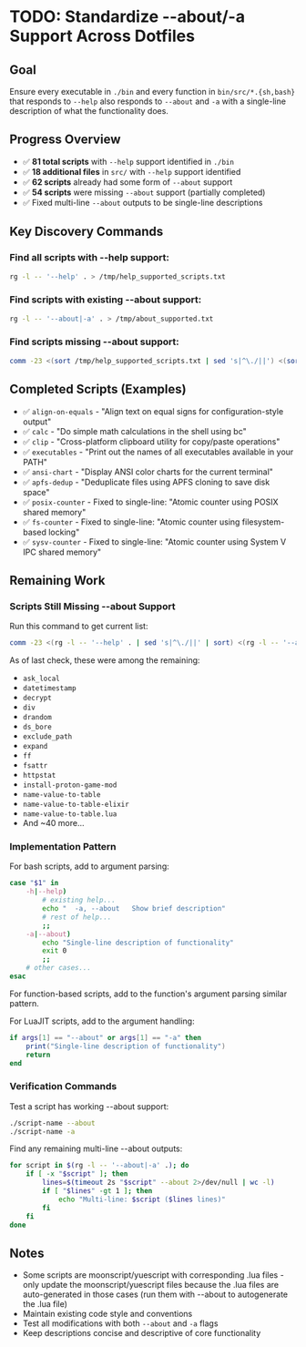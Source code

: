 # TODO: Standardize --about/-a Support Across Dotfiles

## Goal
Ensure every executable in `./bin` and every function in `bin/src/*.{sh,bash}` that responds to `--help` also responds to `--about` and `-a` with a single-line description of what the functionality does.

## Progress Overview
- ✅ **81 total scripts** with `--help` support identified in `./bin` 
- ✅ **18 additional files** in `src/` with `--help` support identified
- ✅ **62 scripts** already had some form of `--about` support
- ✅ **54 scripts** were missing `--about` support (partially completed)
- ✅ Fixed multi-line `--about` outputs to be single-line descriptions

## Key Discovery Commands

### Find all scripts with --help support:
```bash
rg -l -- '--help' . > /tmp/help_supported_scripts.txt
```

### Find scripts with existing --about support:
```bash
rg -l -- '--about|-a' . > /tmp/about_supported.txt
```

### Find scripts missing --about support:
```bash
comm -23 <(sort /tmp/help_supported_scripts.txt | sed 's|^\./||') <(sort /tmp/about_supported.txt | sed 's|^\./||') > /tmp/missing_about.txt
```

## Completed Scripts (Examples)
- ✅ `align-on-equals` - "Align text on equal signs for configuration-style output"
- ✅ `calc` - "Do simple math calculations in the shell using bc"
- ✅ `clip` - "Cross-platform clipboard utility for copy/paste operations"
- ✅ `executables` - "Print out the names of all executables available in your PATH"
- ✅ `ansi-chart` - "Display ANSI color charts for the current terminal"
- ✅ `apfs-dedup` - "Deduplicate files using APFS cloning to save disk space"
- ✅ `posix-counter` - Fixed to single-line: "Atomic counter using POSIX shared memory"
- ✅ `fs-counter` - Fixed to single-line: "Atomic counter using filesystem-based locking"
- ✅ `sysv-counter` - Fixed to single-line: "Atomic counter using System V IPC shared memory"

## Remaining Work

### Scripts Still Missing --about Support
Run this command to get current list:
```bash
comm -23 <(rg -l -- '--help' . | sed 's|^\./||' | sort) <(rg -l -- '--about|-a' . | sed 's|^\./||' | sort)
```

As of last check, these were among the remaining:
- `ask_local`
- `datetimestamp` 
- `decrypt`
- `div`
- `drandom`
- `ds_bore`
- `exclude_path`
- `expand`
- `ff`
- `fsattr`
- `httpstat`
- `install-proton-game-mod`
- `name-value-to-table`
- `name-value-to-table-elixir`
- `name-value-to-table.lua`
- And ~40 more...

### Implementation Pattern

For bash scripts, add to argument parsing:
```bash
case "$1" in
    -h|--help)
        # existing help...
        echo "  -a, --about   Show brief description"
        # rest of help...
        ;;
    -a|--about)
        echo "Single-line description of functionality"
        exit 0
        ;;
    # other cases...
esac
```

For function-based scripts, add to the function's argument parsing similar pattern.

For LuaJIT scripts, add to the argument handling:
```lua
if args[1] == "--about" or args[1] == "-a" then
    print("Single-line description of functionality")
    return
end
```

### Verification Commands

Test a script has working --about support:
```bash
./script-name --about
./script-name -a
```

Find any remaining multi-line --about outputs:
```bash
for script in $(rg -l -- '--about|-a' .); do
    if [ -x "$script" ]; then
        lines=$(timeout 2s "$script" --about 2>/dev/null | wc -l)
        if [ "$lines" -gt 1 ]; then
            echo "Multi-line: $script ($lines lines)"
        fi
    fi
done
```

## Notes
- Some scripts are moonscript/yuescript with corresponding .lua files - only update the moonscript/yuescript files because the .lua files are auto-generated in those cases (run them with --about to autogenerate the .lua file)
- Maintain existing code style and conventions
- Test all modifications with both `--about` and `-a` flags
- Keep descriptions concise and descriptive of core functionality
